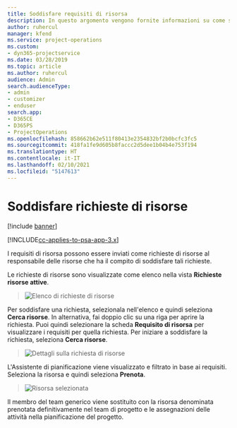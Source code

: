 ```yaml
---
title: Soddisfare requisiti di risorsa
description: In questo argomento vengono fornite informazioni su come soddisfare requisiti di risorsa.
author: ruhercul
manager: kfend
ms.service: project-operations
ms.custom:
- dyn365-projectservice
ms.date: 03/28/2019
ms.topic: article
ms.author: ruhercul
audience: Admin
search.audienceType:
- admin
- customizer
- enduser
search.app:
- D365CE
- D365PS
- ProjectOperations
ms.openlocfilehash: 858662b62e511f80413e2354832bf2b0bcfc3fc5
ms.sourcegitcommit: 418fa1fe9d605b8faccc2d5dee1b04b4e753f194
ms.translationtype: HT
ms.contentlocale: it-IT
ms.lasthandoff: 02/10/2021
ms.locfileid: "5147613"
---
```

# <a name="fulfilling-resource-requests"></a>Soddisfare richieste di risorse

[!include [banner](../includes/psa-now-project-operations.md)]

[!INCLUDE[cc-applies-to-psa-app-3.x](../includes/cc-applies-to-psa-app-3x.md)]

I requisiti di risorsa possono essere inviati come richieste di risorse al responsabile delle risorse che ha il compito di soddisfare tali richieste.

Le richieste di risorse sono visualizzate come elenco nella vista **Richieste risorse attive**.

> ![Elenco di richieste di risorse](media/Resource-Management-image59.png)

Per soddisfare una richiesta, selezionala nell'elenco e quindi seleziona **Cerca risorse**. In alternativa, fai doppio clic su una riga per aprire la richiesta. Puoi quindi selezionare la scheda **Requisito di risorsa** per visualizzare i requisiti per quella richiesta. Per iniziare a soddisfare la richiesta, seleziona **Cerca risorse**.

> ![Dettagli sulla richiesta di risorse](media/Resource-Management-image60.png)

L'Assistente di pianificazione viene visualizzato e filtrato in base ai requisiti. Seleziona la risorsa e quindi seleziona **Prenota**.

> ![Risorsa selezionata](media/Resource-Management-image61.png)

Il membro del team generico viene sostituito con la risorsa denominata prenotata definitivamente nel team di progetto e le assegnazioni delle attività nella pianificazione del progetto.
